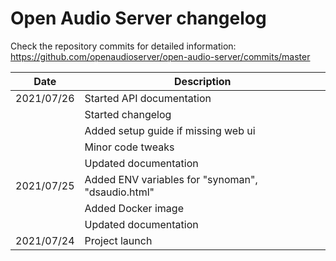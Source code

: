 # Open Audio Server changelog

Check the repository commits for detailed information:  
https://github.com/openaudioserver/open-audio-server/commits/master

| Date       | Description                                                      |
|------------|------------------------------------------------------------------|
| 2021/07/26 | Started API documentation |
|            | Started changelog |
|            | Added setup guide if missing web ui |
|            | Minor code tweaks |
|            | Updated documentation |
| 2021/07/25 | Added ENV variables for "synoman", "dsaudio.html" |
|            | Added Docker image |
|            | Updated documentation | 
| 2021/07/24 | Project launch | 
